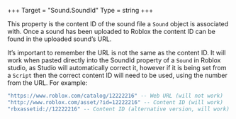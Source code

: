 +++
Target = "Sound.SoundId"
Type = string
+++

This property is the content ID of the sound file a `Sound` object is associated with. Once a sound has been uploaded to Roblox the content ID can be found in the uploaded sound’s URL.It’s important to remember the URL is not the same as the content ID. It will work when pasted directly into the SoundId property of a `Sound` in Roblox studio, as Studio will automatically correct it, however if it is being set from a `Script` then the correct content ID will need to be used, using the number from the URL. For example:```lua"https://www.roblox.com/catalog/12222216" -- Web URL (will not work)"http://www.roblox.com/asset/?id=12222216" -- Content ID (will work)"rbxassetid://12222216" -- Content ID (alternative version, will work)```